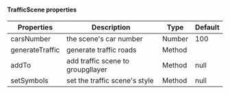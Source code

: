#### TrafficScene properties

| Properties   | Description              | Type    | Default          |
| ------ | ----------------- | ------- | --------------- |
| carsNumber | the scene's car number | Number | 100           |
| generateTraffic  | generate traffic roads     | Method  |             |
|  addTo | add traffic scene to groupgllayer     | Method  | null            |
| setSymbols  | set the traffic scene's style    | Method  | null            |
